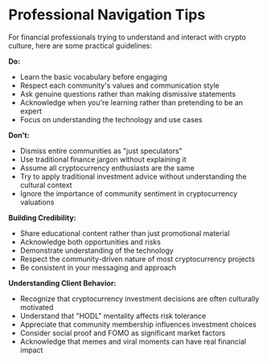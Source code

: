 # Professional Navigation Tips

For financial professionals trying to understand and interact with crypto culture, here are some practical guidelines:

**Do:**
- Learn the basic vocabulary before engaging
- Respect each community's values and communication style
- Ask genuine questions rather than making dismissive statements
- Acknowledge when you're learning rather than pretending to be an expert
- Focus on understanding the technology and use cases

**Don't:**
- Dismiss entire communities as "just speculators"
- Use traditional finance jargon without explaining it
- Assume all cryptocurrency enthusiasts are the same
- Try to apply traditional investment advice without understanding the cultural context
- Ignore the importance of community sentiment in cryptocurrency valuations

**Building Credibility:**
- Share educational content rather than just promotional material
- Acknowledge both opportunities and risks
- Demonstrate understanding of the technology
- Respect the community-driven nature of most cryptocurrency projects
- Be consistent in your messaging and approach

**Understanding Client Behavior:**
- Recognize that cryptocurrency investment decisions are often culturally motivated
- Understand that "HODL" mentality affects risk tolerance
- Appreciate that community membership influences investment choices
- Consider social proof and FOMO as significant market factors
- Acknowledge that memes and viral moments can have real financial impact
